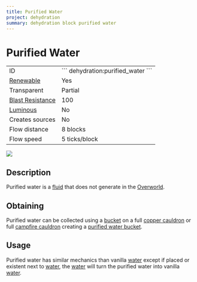 ```yaml
---
title: Purified Water
project: dehydration
summary: dehydration block purified water
---
```

# Purified Water
<div class="main_table">
<div class="left_main_table">
<table class="left_table">
    <tbody>
        <tr>
            <td class="first-column">ID</td>
            <td class="second-column">
            ```
            dehydration:purified_water
            ```
            </td>
        </tr>
        <tr id="linear-top">
            <td class="first-column"><a href="https://minecraft.wiki/w/Renewable_resource" target="_blank">Renewable</a></td>
            <td class="second-column">Yes</td>
        </tr>
        <tr id="linear-top">
            <td class="first-column">Transparent</td>
            <td class="second-column">Partial</td>
        </tr>
        <tr id="linear-top">
            <td class="first-column"><a href="https://minecraft.wiki/w/Explosion#Blast_resistance" target="_blank">Blast Resistance</a></td>
            <td class="second-column">100</td>
        </tr>
        <tr id="linear-top">
            <td class="first-column"><a href="https://minecraft.wiki/w/Light" target="_blank">Luminous</a></td>
            <td class="second-column">No</td>
        </tr>
        <tr id="linear-top">
            <td class="first-column">Creates sources</td>
            <td class="second-column">No</td>
        </tr>
        <tr id="linear-top">
            <td class="first-column">Flow distance</td>
            <td class="second-column">8 blocks</td>
        </tr>
        <tr id="linear-top">
            <td class="first-column">Flow speed</td>
            <td class="second-column">5 ticks/block</td>
        </tr>
    </tbody>
</table>
</div>
    <img src="/wiki/assets/dehydration/blocks/purified_water.png" loading="lazy" class="right_img_table"/>
</div>

## Description
Purified water is a [fluid](https://minecraft.wiki/w/Fluid) that does not generate in the [Overworld](https://minecraft.wiki/w/Overworld).

## Obtaining
Purified water can be collected using a [bucket](https://minecraft.wiki/w/Bucket) on a full [copper cauldron](/wiki/mods/Dehydration/Blocks/Copper_Cauldron) or full [campfire cauldron](/wiki/mods/Dehydration/Blocks/Campfire_Cauldron) creating a [purified water bucket](/wiki/mods/Dehydration/Items/Purified_Water_Bucket).

## Usage
Purified water has similar mechanics than vanilla [water](https://minecraft.wiki/w/Water) except if placed or existent next to [water](https://minecraft.wiki/w/Water), the [water](https://minecraft.wiki/w/Water) will turn the purified water into vanilla [water](https://minecraft.wiki/w/Water).
